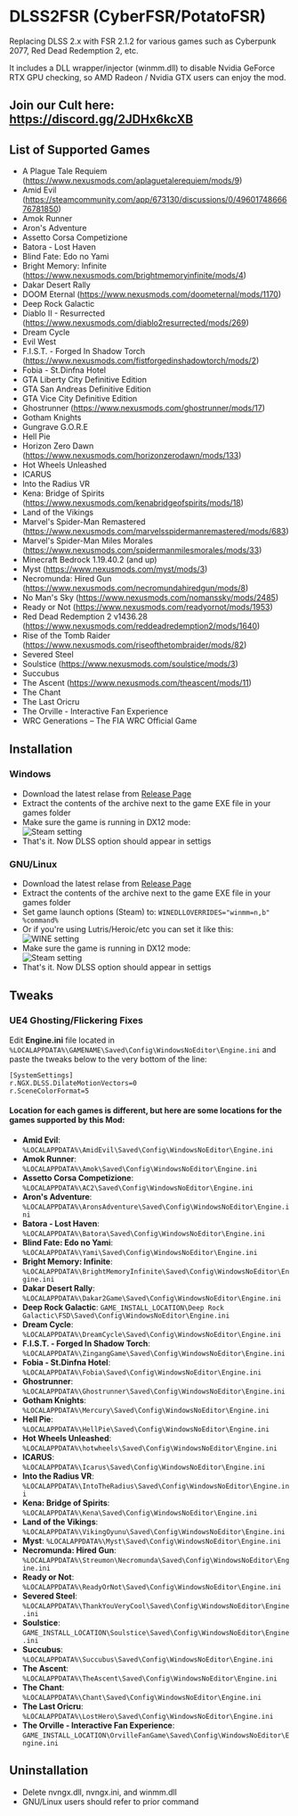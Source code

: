 # DLSS2FSR (CyberFSR/PotatoFSR)
Replacing DLSS 2.x with FSR 2.1.2 for various games such as Cyberpunk 2077, Red Dead Redemption 2, etc.

It includes a DLL wrapper/injector (winmm.dll) to disable Nvidia GeForce RTX GPU checking, so AMD Radeon / Nvidia GTX users can enjoy the mod.

## Join our Cult here: https://discord.gg/2JDHx6kcXB


## List of Supported Games
* A Plague Tale Requiem (https://www.nexusmods.com/aplaguetalerequiem/mods/9)
* Amid Evil (https://steamcommunity.com/app/673130/discussions/0/4960174866676781850)
* Amok Runner
* Aron's Adventure
* Assetto Corsa Competizione
* Batora - Lost Haven
* Blind Fate: Edo no Yami
* Bright Memory: Infinite (https://www.nexusmods.com/brightmemoryinfinite/mods/4)
* Dakar Desert Rally
* DOOM Eternal (https://www.nexusmods.com/doometernal/mods/1170)
* Deep Rock Galactic
* Diablo II - Resurrected (https://www.nexusmods.com/diablo2resurrected/mods/269)
* Dream Cycle
* Evil West
* F.I.S.T. - Forged In Shadow Torch (https://www.nexusmods.com/fistforgedinshadowtorch/mods/2)
* Fobia - St.Dinfna Hotel
* GTA Liberty City Definitive Edition
* GTA San Andreas Definitive Edition
* GTA Vice City Definitive Edition
* Ghostrunner (https://www.nexusmods.com/ghostrunner/mods/17)
* Gotham Knights
* Gungrave G.O.R.E
* Hell Pie
* Horizon Zero Dawn (https://www.nexusmods.com/horizonzerodawn/mods/133)
* Hot Wheels Unleashed
* ICARUS
* Into the Radius VR
* Kena: Bridge of Spirits (https://www.nexusmods.com/kenabridgeofspirits/mods/18)
* Land of the Vikings
* Marvel's Spider-Man Remastered (https://www.nexusmods.com/marvelsspidermanremastered/mods/683)
* Marvel's Spider-Man Miles Morales (https://www.nexusmods.com/spidermanmilesmorales/mods/33)
* Minecraft Bedrock 1.19.40.2 (and up)
* Myst (https://www.nexusmods.com/myst/mods/3)
* Necromunda: Hired Gun (https://www.nexusmods.com/necromundahiredgun/mods/8)
* No Man's Sky (https://www.nexusmods.com/nomanssky/mods/2485)
* Ready or Not (https://www.nexusmods.com/readyornot/mods/1953)
* Red Dead Redemption 2 v1436.28 (https://www.nexusmods.com/reddeadredemption2/mods/1640)
* Rise of the Tomb Raider (https://www.nexusmods.com/riseofthetombraider/mods/82)
* Severed Steel
* Soulstice (https://www.nexusmods.com/soulstice/mods/3)
* Succubus
* The Ascent (https://www.nexusmods.com/theascent/mods/11)
* The Chant
* The Last Oricru
* The Orville - Interactive Fan Experience
* WRC Generations – The FIA WRC Official Game


## Installation
### Windows 
* Download the latest relase from [Release Page](https://github.com/MOVZX/CyberFSR2/releases)
* Extract the contents of the archive next to the game EXE file in your games folder
* Make sure the game is running in DX12 mode:  
![Steam setting](https://i.imgur.com/a8Sybru.png)
* That's it. Now DLSS option should appear in settigs

### GNU/Linux
* Download the latest relase from [Release Page](https://github.com/MOVZX/CyberFSR2/releases)
* Extract the contents of the archive next to the game EXE file in your games folder
* Set game launch options (Steam) to: `WINEDLLOVERRIDES="winmm=n,b" %command%`
* Or if you're using Lutris/Heroic/etc you can set it like this:  
![WINE setting](https://i.imgur.com/v7JLSUY.png)
* Make sure the game is running in DX12 mode:  
![Steam setting](https://i.imgur.com/a8Sybru.png)
* That's it. Now DLSS option should appear in settigs


## Tweaks
### UE4 Ghosting/Flickering Fixes

Edit **Engine.ini** file located in ```%LOCALAPPDATA%\GAMENAME\Saved\Config\WindowsNoEditor\Engine.ini``` and paste the tweaks below to the very bottom of the line:
```
[SystemSettings]
r.NGX.DLSS.DilateMotionVectors=0
r.SceneColorFormat=5
```
#### Location for each games is different, but here are some locations for the games supported by this Mod:

- **Amid Evil**: ```%LOCALAPPDATA%\AmidEvil\Saved\Config\WindowsNoEditor\Engine.ini```
- **Amok Runner**: ```%LOCALAPPDATA%\Amok\Saved\Config\WindowsNoEditor\Engine.ini```
- **Assetto Corsa Competizione**: ```%LOCALAPPDATA%\AC2\Saved\Config\WindowsNoEditor\Engine.ini```
- **Aron's Adventure**: ```%LOCALAPPDATA%\AronsAdventure\Saved\Config\WindowsNoEditor\Engine.ini```
- **Batora - Lost Haven**: ```%LOCALAPPDATA%\Batora\Saved\Config\WindowsNoEditor\Engine.ini```
- **Blind Fate: Edo no Yami**: ```%LOCALAPPDATA%\Yami\Saved\Config\WindowsNoEditor\Engine.ini```
- **Bright Memory: Infinite**: ```%LOCALAPPDATA%\BrightMemoryInfinite\Saved\Config\WindowsNoEditor\Engine.ini```
- **Dakar Desert Rally**: ```%LOCALAPPDATA%\Dakar2Game\Saved\Config\WindowsNoEditor\Engine.ini```
- **Deep Rock Galactic**: ```GAME_INSTALL_LOCATION\Deep Rock Galactic\FSD\Saved\Config\WindowsNoEditor\Engine.ini```
- **Dream Cycle**: ```%LOCALAPPDATA%\DreamCycle\Saved\Config\WindowsNoEditor\Engine.ini```
- **F.I.S.T. - Forged In Shadow Torch**: ```%LOCALAPPDATA%\ZingangGame\Saved\Config\WindowsNoEditor\Engine.ini```
- **Fobia - St.Dinfna Hotel**: ```%LOCALAPPDATA%\Fobia\Saved\Config\WindowsNoEditor\Engine.ini```
- **Ghostrunner**: ```%LOCALAPPDATA%\Ghostrunner\Saved\Config\WindowsNoEditor\Engine.ini```
- **Gotham Knights**: ```%LOCALAPPDATA%\Mercury\Saved\Config\WindowsNoEditor\Engine.ini```
- **Hell Pie**: ```%LOCALAPPDATA%\HellPie\Saved\Config\WindowsNoEditor\Engine.ini```
- **Hot Wheels Unleashed**: ```%LOCALAPPDATA%\hotwheels\Saved\Config\WindowsNoEditor\Engine.ini```
- **ICARUS**: ```%LOCALAPPDATA%\Icarus\Saved\Config\WindowsNoEditor\Engine.ini```
- **Into the Radius VR**: ```%LOCALAPPDATA%\IntoTheRadius\Saved\Config\WindowsNoEditor\Engine.ini```
- **Kena: Bridge of Spirits**: ```%LOCALAPPDATA%\Kena\Saved\Config\WindowsNoEditor\Engine.ini```
- **Land of the Vikings**: ```%LOCALAPPDATA%\VikingOyunu\Saved\Config\WindowsNoEditor\Engine.ini```
- **Myst**: ```%LOCALAPPDATA%\Myst\Saved\Config\WindowsNoEditor\Engine.ini```
- **Necromunda: Hired Gun**: ```%LOCALAPPDATA%\Streumon\Necromunda\Saved\Config\WindowsNoEditor\Engine.ini```
- **Ready or Not**: ```%LOCALAPPDATA%\ReadyOrNot\Saved\Config\WindowsNoEditor\Engine.ini```
- **Severed Steel**: ```%LOCALAPPDATA%\ThankYouVeryCool\Saved\Config\WindowsNoEditor\Engine.ini```
- **Soulstice**: ```GAME_INSTALL_LOCATION\Soulstice\Saved\Config\WindowsNoEditor\Engine.ini```
- **Succubus**: ```%LOCALAPPDATA%\Succubus\Saved\Config\WindowsNoEditor\Engine.ini```
- **The Ascent**: ```%LOCALAPPDATA%\TheAscent\Saved\Config\WindowsNoEditor\Engine.ini```
- **The Chant**: ```%LOCALAPPDATA%\Chant\Saved\Config\WindowsNoEditor\Engine.ini```
- **The Last Oricru**: ```%LOCALAPPDATA%\LostHero\Saved\Config\WindowsNoEditor\Engine.ini```
- **The Orville - Interactive Fan Experience**: ```GAME_INSTALL_LOCATION\OrvilleFanGame\Saved\Config\WindowsNoEditor\Engine.ini```


## Uninstallation
* Delete nvngx.dll, nvngx.ini, and winmm.dll
* GNU/Linux users should refer to prior command
